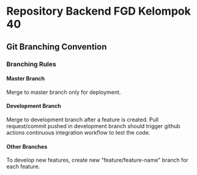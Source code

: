 # Repository Backend FGD Kelompok 40

## Git Branching Convention
### Branching Rules
#### Master Branch
Merge to master branch only for deployment.
#### Development Branch
Merge to development branch after a feature is created. Pull request/commit pushed in development branch should trigger github actions continuous integration workflow to test the code.
#### Other Branches
To develop new features, create new "feature/feature-name" branch for each feature.